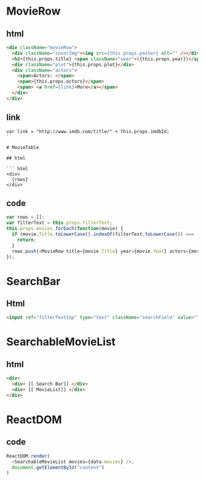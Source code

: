 # MovieRow

## html
``` html
<div className="movieRow">
  <div className="coverImg"><img src={this.props.poster} alt="" /></div>
  <h2>{this.props.title} <span className="year">({this.props.year})</span></h2>
  <div className="plot">{this.props.plot}</div>
  <div className="actors">
    <span>Actors: </span>
    <span>{this.props.actors}</span>
    <span> <a href={link}>More</a></span>
  </div>
</div>
```

## link

```
var link = "http://www.imdb.com/title/" + this.props.imdbId;
``

# MovieTable

## html

``` html
<div>
  {rows}
</div>
```

## code
``` javascript
var rows = [];
var filterText = this.props.filterText;
this.props.movies.forEach(function(movie) {
  if (movie.Title.toLowerCase().indexOf(filterText.toLowerCase()) === -1){
    return;
  }
  rows.push(<MovieRow title={movie.Title} year={movie.Year} actors={movie.Actors} poster={movie.Poster} imdbId={movie.imdbID} key={movie.imdbID} plot={movie.Plot} />);
});
```

# SearchBar

## Html

``` html
<input ref="filterTextInp" type="text" className="searchField" value="" placeholder="Search..." />
```

# SearchableMovieList

## html
``` html
<div>
  <div> [[ Search Bar]] </div>
  <div> [[ MovieList]] </div>
</div>
```


# ReactDOM

## code

``` javascript
ReactDOM.render(
  <SearchableMovieList movies={data.movies} />,
  document.getElementById("content")
)
```
